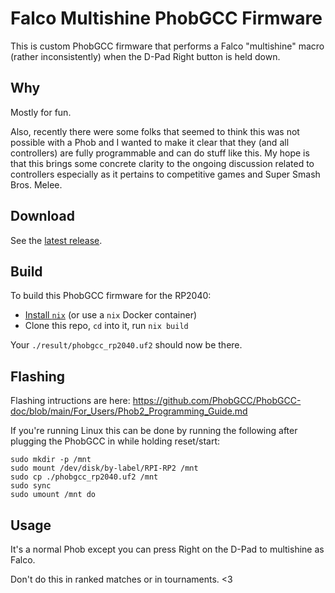 # Falco Multishine PhobGCC Firmware

This is custom PhobGCC firmware that performs a Falco "multishine" macro (rather
inconsistently) when the D-Pad Right button is held down.

## Why

Mostly for fun.

Also, recently there were some folks that seemed to think this was not possible
with a Phob and I wanted to make it clear that they (and all controllers) are
fully programmable and can do stuff like this. My hope is that this brings some
concrete clarity to the ongoing discussion related to controllers especially as
it pertains to competitive games and Super Smash Bros. Melee.

## Download

See the [latest release](./releases).

## Build

To build this PhobGCC firmware for the RP2040:

- [Install `nix`][install-nix] (or use a `nix` Docker container)
- Clone this repo, `cd` into it, run `nix build`

Your `./result/phobgcc_rp2040.uf2` should now be there.

## Flashing

Flashing intructions are here: https://github.com/PhobGCC/PhobGCC-doc/blob/main/For_Users/Phob2_Programming_Guide.md

If you're running Linux this can be done by running the following after plugging
the PhobGCC in while holding reset/start:

```shell
sudo mkdir -p /mnt
sudo mount /dev/disk/by-label/RPI-RP2 /mnt
sudo cp ./phobgcc_rp2040.uf2 /mnt
sudo sync
sudo umount /mnt do
```

## Usage

It's a normal Phob except you can press Right on the D-Pad to multishine as
Falco.

Don't do this in ranked matches or in tournaments. <3

[install-nix]: https://zero-to-nix.com/start/install
[flash]: https://github.com/PhobGCC/PhobGCC-doc/blob/main/For_Users/Phob2_Programming_Guide.md
